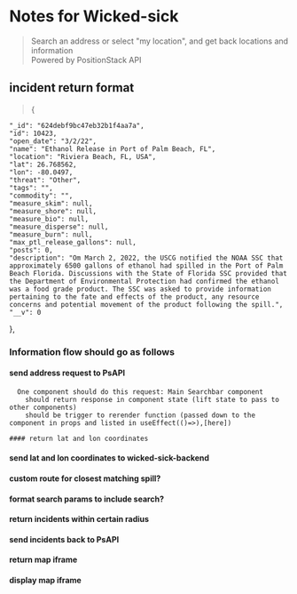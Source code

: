 # Notes for Wicked-sick

> Search an address or select "my location", and get back locations and information  
> Powered by PositionStack API

## incident return format

> {

    "_id": "624debf9bc47eb32b1f4aa7a",
    "id": 10423,
    "open_date": "3/2/22",
    "name": "Ethanol Release in Port of Palm Beach, FL",
    "location": "Riviera Beach, FL, USA",
    "lat": 26.768562,
    "lon": -80.0497,
    "threat": "Other",
    "tags": "",
    "commodity": "",
    "measure_skim": null,
    "measure_shore": null,
    "measure_bio": null,
    "measure_disperse": null,
    "measure_burn": null,
    "max_ptl_release_gallons": null,
    "posts": 0,
    "description": "Om March 2, 2022, the USCG notified the NOAA SSC that approximately 6500 gallons of ethanol had spilled in the Port of Palm Beach Florida. Discussions with the State of Florida SSC provided that the Department of Environmental Protection had confirmed the ethanol was a food grade product. The SSC was asked to provide information pertaining to the fate and effects of the product, any resource concerns and potential movement of the product following the spill.",
    "__v": 0

},

### Information flow should go as follows

#### send address request to PsAPI

      One component should do this request: Main Searchbar component
        should return response in component state (lift state to pass to other components)
        should be trigger to rerender function (passed down to the component in props and listed in useEffect(()=>),[here])

    #### return lat and lon coordinates

#### send lat and lon coordinates to wicked-sick-backend

#### custom route for closest matching spill?

#### format search params to include search?

#### return incidents within certain radius

#### send incidents back to PsAPI

#### return map iframe

#### display map iframe
